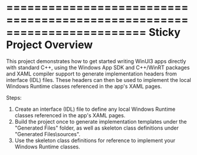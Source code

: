 ========================================================================
    Sticky Project Overview
========================================================================

This project demonstrates how to get started writing WinUI3 apps directly
with standard C++, using the Windows App SDK and C++/WinRT packages and
XAML compiler support to generate implementation headers from interface
(IDL) files. These headers can then be used to implement the local
Windows Runtime classes referenced in the app's XAML pages.

Steps:
1. Create an interface (IDL) file to define any local Windows Runtime
    classes referenced in the app's XAML pages.
2. Build the project once to generate implementation templates under
    the "Generated Files" folder, as well as skeleton class definitions
    under "Generated Files\sources".
3. Use the skeleton class definitions for reference to implement your
    Windows Runtime classes.

